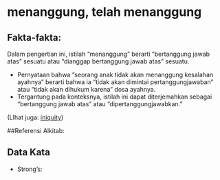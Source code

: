 # menanggung, telah menanggung

## Fakta-fakta:

Dalam pengertian ini, istilah “menanggung” berarti “bertanggung jawab atas” sesuatu atau “dianggap bertanggung jawab atas” sesuatu.

* Pernyataan bahwa “seorang anak tidak akan menanggung kesalahan ayahnya” berarti bahwa ia “tidak akan dimintai pertanggungjawaban” atau “tidak akan dihukum karena” dosa ayahnya.
* Tergantung pada konteksnya, istilah ini dapat diterjemahkan sebagai “bertanggung jawab atas” atau “dipertanggungjawabkan.”

(LIhat juga: [iniquity](../kt/iniquity.md))

##Referensi Alkitab:

## Data Kata

* Strong’s: 